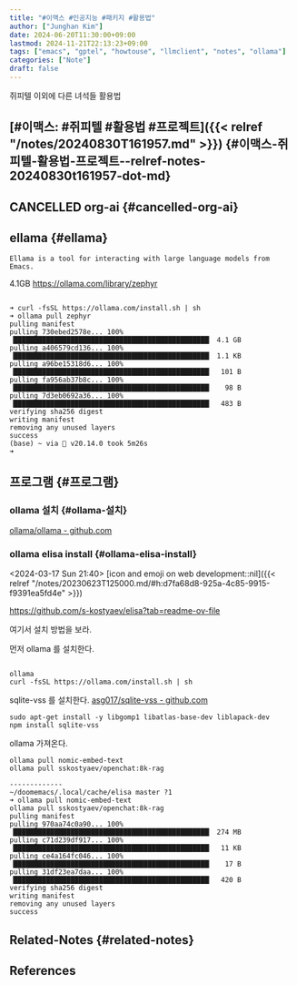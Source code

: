 ```yaml
---
title: "#이맥스 #인공지능 #패키지 #활용법"
author: ["Junghan Kim"]
date: 2024-06-20T11:30:00+09:00
lastmod: 2024-11-21T22:13:23+09:00
tags: ["emacs", "gptel", "howtouse", "llmclient", "notes", "ollama"]
categories: ["Note"]
draft: false
---
```


쥐피텔 이외에 다른 녀석들 활용법


## [#이맥스: #쥐피텔 #활용법 #프로젝트]({{< relref "/notes/20240830T161957.md" >}}) {#이맥스-쥐피텔-활용법-프로젝트--relref-notes-20240830t161957-dot-md}


## CANCELLED org-ai {#cancelled-org-ai}


## ellama {#ellama}

```text
Ellama is a tool for interacting with large language models from Emacs.
```

4.1GB <https://ollama.com/library/zephyr>

```text

➜ curl -fsSL https://ollama.com/install.sh | sh
➜ ollama pull zephyr
pulling manifest
pulling 730ebed2578e... 100% ▕████████████████████████████████████████████████▏ 4.1 GB
pulling a406579cd136... 100% ▕████████████████████████████████████████████████▏ 1.1 KB
pulling a96be15318d6... 100% ▕████████████████████████████████████████████████▏  101 B
pulling fa956ab37b8c... 100% ▕████████████████████████████████████████████████▏   98 B
pulling 7d3eb0692a36... 100% ▕████████████████████████████████████████████████▏  483 B
verifying sha256 digest
writing manifest
removing any unused layers
success
(base) ~ via  v20.14.0 took 5m26s
➜
```


## 프로그램 {#프로그램}


### ollama 설치 {#ollama-설치}

[ollama/ollama - github.com](https://github.com/ollama/ollama)


### ollama elisa install {#ollama-elisa-install}

<span class="timestamp-wrapper"><span class="timestamp">&lt;2024-03-17 Sun 21:40&gt;</span></span> [icon and emoji on web development::nil]({{< relref "/notes/20230623T125000.md/#h:d7fa68d8-925a-4c85-9915-f9391ea5fd4e" >}})

<https://github.com/s-kostyaev/elisa?tab=readme-ov-file>

여기서 설치 방법을 보라.

먼저 ollama 를 설치한다.

```text

ollama
curl -fsSL https://ollama.com/install.sh | sh

```

sqlite-vss 를 설치한다. [asg017/sqlite-vss - github.com](https://github.com/asg017/sqlite-vss)

```text
sudo apt-get install -y libgomp1 libatlas-base-dev liblapack-dev
npm install sqlite-vss
```

ollama 가져온다.

```text
ollama pull nomic-embed-text
ollama pull sskostyaev/openchat:8k-rag

-------------
~/doomemacs/.local/cache/elisa master ?1
➜ ollama pull nomic-embed-text
ollama pull sskostyaev/openchat:8k-rag
pulling manifest
pulling 970aa74c0a90... 100% ▕████████████████████████████████████████████████▏ 274 MB
pulling c71d239df917... 100% ▕████████████████████████████████████████████████▏  11 KB
pulling ce4a164fc046... 100% ▕████████████████████████████████████████████████▏   17 B
pulling 31df23ea7daa... 100% ▕████████████████████████████████████████████████▏  420 B
verifying sha256 digest
writing manifest
removing any unused layers
success
```


## Related-Notes {#related-notes}

## References

<style>.csl-entry{text-indent: -1.5em; margin-left: 1.5em;}</style><div class="csl-bib-body">
</div>
